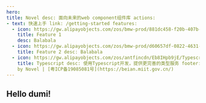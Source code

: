 ```yaml
---
hero:
title: Novel desc: 面向未来的web component组件库 actions:
- text: 快速上手 link: /getting-started features:
  - icon: https://gw.alipayobjects.com/zos/bmw-prod/881dc458-f20b-407b-947a-95104b5ec82b/k79dm8ih_w144_h144.png
    title: Feature 1
    desc: Balabala
  - icon: https://gw.alipayobjects.com/zos/bmw-prod/d60657df-0822-4631-9d7c-e7a869c2f21c/k79dmz3q_w126_h126.png
    title: Feature 2 desc: Balabala
  - icon: https://gw.alipayobjects.com/zos/antfincdn/Eb8IHpb9jE/Typescript_logo_2020.svg
    title: Typescript desc: 使用Typescript开发，提供更完善的类型服务 footer: Open-source MIT Licensed | Copyright © 2021<br />Powered
    by Novel | [粤ICP备19085081号](https://beian.miit.gov.cn/)
---
```


## Hello dumi!
